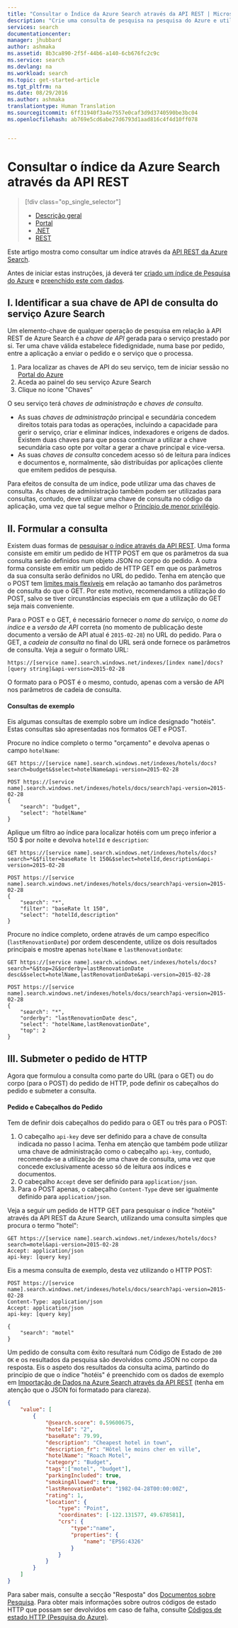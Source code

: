 ```yaml
---
title: "Consultar o Índice da Azure Search através da API REST | Microsoft Docs"
description: "Crie uma consulta de pesquisa na pesquisa do Azure e utilize parâmetros de pesquisa para filtrar e ordenar os resultados da pesquisa."
services: search
documentationcenter: 
manager: jhubbard
author: ashmaka
ms.assetid: 8b3ca890-2f5f-44b6-a140-6cb676fc2c9c
ms.service: search
ms.devlang: na
ms.workload: search
ms.topic: get-started-article
ms.tgt_pltfrm: na
ms.date: 08/29/2016
ms.author: ashmaka
translationtype: Human Translation
ms.sourcegitcommit: 6ff31940f3a4e7557e0caf3d9d3740590be3bc04
ms.openlocfilehash: ab769e5cd6abe27d6793d1aad816c4f4d10ff078


---
```

# <a name="query-your-azure-search-index-using-the-rest-api"></a>Consultar o índice da Azure Search através da API REST
> [!div class="op_single_selector"]
> * [Descrição geral](search-query-overview.md)
> * [Portal](search-explorer.md)
> * [.NET](search-query-dotnet.md)
> * [REST](search-query-rest-api.md)
> 
> 

Este artigo mostra como consultar um índice através da [API REST da Azure Search](https://msdn.microsoft.com/library/azure/dn798935.aspx).

Antes de iniciar estas instruções, já deverá ter [criado um índice de Pesquisa do Azure](search-what-is-an-index.md) e [preenchido este com dados](search-what-is-data-import.md).

## <a name="i-identify-your-azure-search-services-query-apikey"></a>I. Identificar a sua chave de API de consulta do serviço Azure Search
Um elemento-chave de qualquer operação de pesquisa em relação à API REST de Azure Search é a *chave de API* gerada para o serviço prestado por si. Ter uma chave válida estabelece fidedignidade, numa base por pedido, entre a aplicação a enviar o pedido e o serviço que o processa.

1. Para localizar as chaves de API do seu serviço, tem de iniciar sessão no [Portal do Azure](https://portal.azure.com/)
2. Aceda ao painel do seu serviço Azure Search
3. Clique no ícone "Chaves"

O seu serviço terá *chaves de administração* e *chaves de consulta*.

* As suas *chaves de administração* principal e secundária concedem direitos totais para todas as operações, incluindo a capacidade para gerir o serviço, criar e eliminar índices, indexadores e origens de dados. Existem duas chaves para que possa continuar a utilizar a chave secundária caso opte por voltar a gerar a chave principal e vice-versa.
* As suas *chaves de consulta* concedem acesso só de leitura para índices e documentos e, normalmente, são distribuídas por aplicações cliente que emitem pedidos de pesquisa.

Para efeitos de consulta de um índice, pode utilizar uma das chaves de consulta. As chaves de administração também podem ser utilizadas para consultas, contudo, deve utilizar uma chave de consulta no código da aplicação, uma vez que tal segue melhor o [Princípio de menor privilégio](https://en.wikipedia.org/wiki/Principle_of_least_privilege).

## <a name="ii-formulate-your-query"></a>II. Formular a consulta
Existem duas formas de [pesquisar o índice através da API REST](https://msdn.microsoft.com/library/azure/dn798927.aspx). Uma forma consiste em emitir um pedido de HTTP POST em que os parâmetros da sua consulta serão definidos num objeto JSON no corpo do pedido. A outra forma consiste em emitir um pedido de HTTP GET em que os parâmetros da sua consulta serão definidos no URL do pedido. Tenha em atenção que o POST tem [limites mais flexíveis](https://msdn.microsoft.com/library/azure/dn798927.aspx) em relação ao tamanho dos parâmetros de consulta do que o GET. Por este motivo, recomendamos a utilização do POST, salvo se tiver circunstâncias especiais em que a utilização do GET seja mais conveniente.

Para o POST e o GET, é necessário fornecer o *nome do serviço*, o *nome do índice* e a *versão de API* correta (no momento de publicação deste documento a versão de API atual é `2015-02-28`) no URL do pedido. Para o GET, a *cadeia de consulta* no final do URL será onde fornece os parâmetros de consulta. Veja a seguir o formato URL:

    https://[service name].search.windows.net/indexes/[index name]/docs?[query string]&api-version=2015-02-28

O formato para o POST é o mesmo, contudo, apenas com a versão de API nos parâmetros de cadeia de consulta.

#### <a name="example-queries"></a>Consultas de exemplo
Eis algumas consultas de exemplo sobre um índice designado "hotéis". Estas consultas são apresentadas nos formatos GET e POST.

Procure no índice completo o termo "orçamento" e devolva apenas o campo `hotelName`:

```
GET https://[service name].search.windows.net/indexes/hotels/docs?search=budget&$select=hotelName&api-version=2015-02-28

POST https://[service name].search.windows.net/indexes/hotels/docs/search?api-version=2015-02-28
{
    "search": "budget",
    "select": "hotelName"
}
```

Aplique um filtro ao índice para localizar hotéis com um preço inferior a 150 $ por noite e devolva `hotelId` e `description`:

```
GET https://[service name].search.windows.net/indexes/hotels/docs?search=*&$filter=baseRate lt 150&$select=hotelId,description&api-version=2015-02-28

POST https://[service name].search.windows.net/indexes/hotels/docs/search?api-version=2015-02-28
{
    "search": "*",
    "filter": "baseRate lt 150",
    "select": "hotelId,description"
}
```

Procure no índice completo, ordene através de um campo específico (`lastRenovationDate`) por ordem descendente, utilize os dois resultados principais e mostre apenas `hotelName` e `lastRenovationDate`:

```
GET https://[service name].search.windows.net/indexes/hotels/docs?search=*&$top=2&$orderby=lastRenovationDate desc&$select=hotelName,lastRenovationDate&api-version=2015-02-28

POST https://[service name].search.windows.net/indexes/hotels/docs/search?api-version=2015-02-28
{
    "search": "*",
    "orderby": "lastRenovationDate desc",
    "select": "hotelName,lastRenovationDate",
    "top": 2
}
```

## <a name="iii-submit-your-http-request"></a>III. Submeter o pedido de HTTP
Agora que formulou a consulta como parte do URL (para o GET) ou do corpo (para o POST) do pedido de HTTP, pode definir os cabeçalhos do pedido e submeter a consulta.

#### <a name="request-and-request-headers"></a>Pedido e Cabeçalhos do Pedido
Tem de definir dois cabeçalhos do pedido para o GET ou três para o POST:

1. O cabeçalho `api-key` deve ser definido para a chave de consulta indicada no passo I acima. Tenha em atenção que também pode utilizar uma chave de administração como o cabeçalho `api-key`, contudo, recomenda-se a utilização de uma chave de consulta, uma vez que concede exclusivamente acesso só de leitura aos índices e documentos.
2. O cabeçalho `Accept` deve ser definido para `application/json`.
3. Para o POST apenas, o cabeçalho `Content-Type` deve ser igualmente definido para `application/json`.

Veja a seguir um pedido de HTTP GET para pesquisar o índice "hotéis" através da API REST da Azure Search, utilizando uma consulta simples que procura o termo "hotel":

```
GET https://[service name].search.windows.net/indexes/hotels/docs?search=motel&api-version=2015-02-28
Accept: application/json
api-key: [query key]
```

Eis a mesma consulta de exemplo, desta vez utilizando o HTTP POST:

```
POST https://[service name].search.windows.net/indexes/hotels/docs/search?api-version=2015-02-28
Content-Type: application/json
Accept: application/json
api-key: [query key]

{
    "search": "motel"
}
```

Um pedido de consulta com êxito resultará num Código de Estado de `200 OK` e os resultados da pesquisa são devolvidos como JSON no corpo da resposta. Eis o aspeto dos resultados da consulta acima, partindo do princípio de que o índice "hotéis" é preenchido com os dados de exemplo em [Importação de Dados na Azure Search através da API REST](search-import-data-rest-api.md) (tenha em atenção que o JSON foi formatado para clareza).

```JSON
{
    "value": [
        {
            "@search.score": 0.59600675,
            "hotelId": "2",
            "baseRate": 79.99,
            "description": "Cheapest hotel in town",
            "description_fr": "Hôtel le moins cher en ville",
            "hotelName": "Roach Motel",
            "category": "Budget",
            "tags":["motel", "budget"],
            "parkingIncluded": true,
            "smokingAllowed": true,
            "lastRenovationDate": "1982-04-28T00:00:00Z",
            "rating": 1,
            "location": {
                "type": "Point",
                "coordinates": [-122.131577, 49.678581],
                "crs": {
                    "type":"name",
                    "properties": {
                        "name": "EPSG:4326"
                    }
                }
            }
        }
    ]
}
```

Para saber mais, consulte a secção "Resposta" dos [Documentos sobre Pesquisa](https://msdn.microsoft.com/library/azure/dn798927.aspx). Para obter mais informações sobre outros códigos de estado HTTP que possam ser devolvidos em caso de falha, consulte [Códigos de estado HTTP (Pesquisa do Azure)](https://msdn.microsoft.com/library/azure/dn798925.aspx).




<!--HONumber=Nov16_HO2-->


